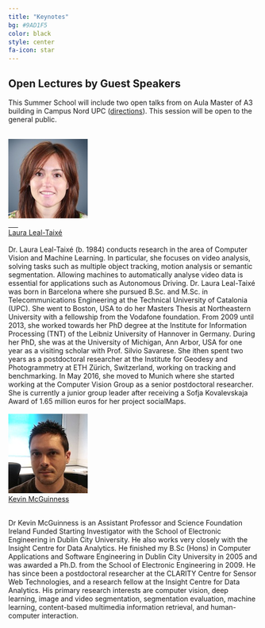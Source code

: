 ```yaml
---
title: "Keynotes"
bg: #9AD1F5
color: black
style: center
fa-icon: star
---
```


## Open Lectures by Guest Speakers 

This Summer School will include two open talks from on Aula Master of A3 building in Campus Nord UPC ([directions](http://etsetb.upc.edu/en/school/location-maps)). This session will be open to the general public.
<br>
<br>

<div class="author">
    <a href="https://lealtaixe.github.io/" target="_blank">
      <div class="authorphoto"><img src="img/instructors/LauraLeal-160x160.jpg"></div>
      <div>Laura Leal-Taixé</div>
    </a>
</div>
<br>
Dr. Laura Leal-Taixé (b. 1984) conducts research in the area of Computer Vision and Machine Learning. In particular, she focuses on video analysis, solving tasks such as multiple object tracking, motion analysis or semantic segmentation. Allowing machines to automatically analyse video data is essential for applications such as Autonomous Driving. Dr. Laura Leal-Taixé was born in Barcelona where she pursued B.Sc. and M.Sc. in Telecommunications Engineering at the Technical University of Catalonia (UPC). She went to Boston, USA to do her Masters Thesis at Northeastern University with a fellowship from the Vodafone foundation. From 2009 until 2013, she worked towards her PhD degree at the Institute for Information Processing (TNT) of the Leibniz University of Hannover in Germany. During her PhD, she was at the University of Michigan, Ann Arbor, USA for one year as a visiting scholar with Prof. Silvio Savarese. She ithen spent two years as a postdoctoral researcher at the Institute for Geodesy and Photogrammetry at ETH Zürich, Switzerland, working on tracking and benchmarking. In May 2016, she moved to Munich where she started working at the Computer Vision Group as a senior postdoctoral researcher. She is currently a junior group leader after receiving a Sofja Kovalevskaja Award of 1.65 million euros for her project socialMaps.

<br>
<br>
<div class="author">
    <a href="https://www.insight-centre.org/users/kevin-mcguinness" target="_blank">
      <div class="authorphoto"><img src="img/instructors/Kevin160x160.jpg"></div>
      <div>Kevin McGuinness</div>
    </a>
</div>
<br>

Dr Kevin McGuinness is an Assistant Professor and Science Foundation Ireland Funded Starting Investigator with the School of Electronic Engineering in Dublin City University. He also works very closely with the Insight Centre for Data Analytics. He finished my B.Sc (Hons) in Computer Applications and Software Engineering in Dublin City University in 2005 and was awarded a Ph.D. from the School of Electronic Engineering in 2009. He has since been a postdoctoral researcher at the CLARITY Centre for Sensor Web Technologies, and a research fellow at the Insight Centre for Data Analytics. His primary research interests are computer vision, deep learning, image and video segmentation, segmentation evaluation, machine learning, content-based multimedia information retrieval, and human-computer interaction.
